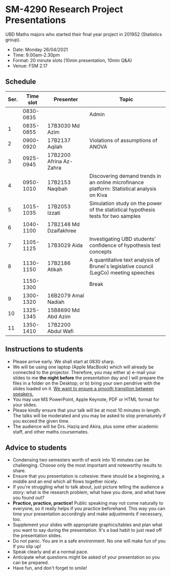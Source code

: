 # SM-4290 Research Project Presentations

UBD Maths majors who started their final year project in 2019S2 (Statistics group). 

- Date: Monday 26/04/2021
- Time: 9.00am-2.30pm
- Format: 20 minute slots (10min presentation, 10min Q&A)
- Venue: FSM 2.17

## Schedule

| ﻿Ser. | Time slot | Presenter                 | Topic                                                                             |
|---|-----------|------------------------------|-----------------------------------------------------------------------------------|
|   | 0830-0835 |                              | Admin
| 1 | 0835-0855 | 17B3030 Md Azim                 |                                                                              |
| 2 | 0900-0920 | 17B2137 Aqilah               | Violations of assumptions of ANOVA                              |
| 3 | 0925-0945 | 17B2200 Afrina Az-Zahra      |               |
| 4 | 0950-1010 | 17B2153 Naqibah      | Discovering demand trends in an online microfinance platform: Statistical analysis on Kiva |
| 5 | 1015-1035 | 17B2053 Izzati      | Simulation study on the power of the statistical hypothesis tests for two samples  |
| 6 | 1040-1100 | 17B2148 Md Dzaifakhree  |                          |
| 7 | 1105-1125 | 17B3029 Aida      | Investigating UBD students' confidence of hypothesis test concepts |
| 8 | 1130-1150 | 17B2186 Atikah      | A quantitative text analysis of Brunei's legislative council (LegCo) meeting speeches |
|   | 1150-1300 |        | Break |
| 9 | 1300-1320 | 16B2079 Amal Nadiah       | |
| 10 | 1325-1345 | 15B8690 Md Abd Azim        | |
| 11 | 1350-1410 | 17B2200 Abdul Wafi       | |



## Instructions to students

- Please arrive early. We shall start at 0830 sharp. 
- We will be using one laptop (Apple MacBook) which will already be connected to the projector. Therefore, you may either a) e-mail your slides to me **the night before** the presentation day and I will prepare the files in a folder on the Desktop; or b) bring your own pendrive with the slides loaded on it. <u>We want to ensure a smooth transition between speakers.</u>
- You may use MS PowerPoint, Apple Keynote, PDF or HTML format for your slides.
- Please kindly ensure that your talk will be at most 10 minutes in length. The talks will be moderated and you may be asked to stop prematurely if you exceed the given time.
- The audience will be Drs. Haziq and Akira, plus some other academic staff, and other maths coursemates. 

<!-- > We hope to see everyone there at 0900, regardless of what time slot your presentation is at. *You are encouraged to sit in for the entire duration of the presentations.* It's a good opportunity to learn about each other's topics and also presentation skills. Plus, you should give each other encouragement to do public speaking. -->

<!-- - Please ensure that you have good internet connectivity and a quiet space to do the presentations.
- It is recommended that you use a computer/laptop to join the meeting.
- Prepare your powerpoint/PDF slides that you are presenting. The host will give you presenter access so you can share your slides with everyone. If you have not used Zoom before, then please practice it beforehand (with your friends, perhaps).
- Importantly, make sure your microphone is working. If possible, use a headset. Again, test this before joining the Zoom meeting.
- Please join the Zoom meeting <u>at least</u> **one slot** before your scheduled slot.
- Please use the naming format `<STUDENT ID> <FIRST NAME>` for your name when you join the Zoom meeting.
- You do not have to use the camera, but it would be better if you did. It would be nice to see a human face while the presentation is going on!
- You may leave the meeting when you are done, but *you are encouraged to sit in for your friends' presentations*. It's a good opportunity to learn about each other's topics and also presentation skills. Plus, you should give each other encouragement to do public speaking.
 -->

## Advice to students

- Condensing two semesters worth of work into 10 minutes can be challenging. Choose only the most important and noteworthy results to share.
- Ensure that you presentation is cohesive: there should be a beginning, a middle and an end which all flows together nicely.
- If you're struggling what to talk about, just picture telling the audience a story: what is the research problem, what have you done, and what have you found out?
- **Practice, practice, practice!** Public speaking may not come naturally to everyone, so it really helps if you practice beforehand. This way you can time your presentation accordingly and make adjustments if necessary, too.
- Supplement your slides with appropriate graphics/tables and plan what you want to say during the presentation. It's a bad habit to just read off the presentation slides. 
- Do not panic. You are in a safe environment. No one will make fun of you if you slip up! 
- Speak clearly and at a normal pace.
- Anticipate what questions might be asked of your presentation so you can be prepared.
- Have fun, and don't forget to smile!

<!-- ## Random arrangements of students

To ensure fairness, the order in which you are presenting has been randomised.

```r
set.seed(221020)
akira.students <- sample(c("16B9002", "16B9049", "16B9065"))
haziq.students <- sample(c("16B9034", "16B9066", "16B9028"))
c(sapply(seq_len(4), function(i) append(
  akira.students[i], 
  haziq.students[i],
  i
)))[seq_along(c(akira.students, haziq.students))]
## [1] "16B9065" "16B9066" "16B9002" "16B9028" "16B9049" "16B9034"
```

Run this code in R for yourself 😀
 -->